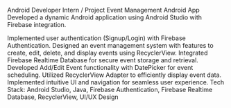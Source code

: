 
Android Developer Intern / Project
Event Management Android App
Developed a dynamic Android application using Android Studio with Firebase integration.

Implemented user authentication (Signup/Login) with Firebase Authentication.
Designed an event management system with features to create, edit, delete, and display events using RecyclerView.
Integrated Firebase Realtime Database for secure event storage and retrieval.
Developed Add/Edit Event functionality with DatePicker for event scheduling.
Utilized RecyclerView Adapter to efficiently display event data.
Implemented intuitive UI and navigation for seamless user experience.
Tech Stack: Android Studio, Java, Firebase Authentication, Firebase Realtime Database, RecyclerView, UI/UX Design
